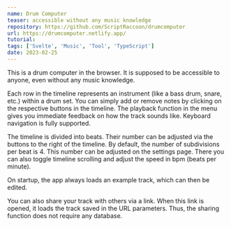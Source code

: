 ```yaml
---
name: Drum Computer
teaser: accessible without any music knowledge
repository: https://github.com/ScriptRaccoon/drumcomputer
url: https://drumcomputer.netlify.app/
tutorial:
tags: ['Svelte', 'Music', 'Tool', 'TypeScript']
date: 2023-02-25
---
```


This is a drum computer in the browser. It is supposed to be accessible to anyone, even without any music knowledge.

Each row in the timeline represents an instrument (like a bass drum, snare, etc.) within a drum set. You can simply add or remove notes by clicking on the respective buttons in the timeline. The playback function in the menu gives you immediate feedback on how the track sounds like. Keyboard navigation is fully supported.

The timeline is divided into beats. Their number can be adjusted via the buttons to the right of the timeline. By default, the number of subdivisions per beat is 4. This number can be adjusted on the settings page. There you can also toggle timeline scrolling and adjust the speed in bpm (beats per minute).

On startup, the app always loads an example track, which can then be edited.

You can also share your track with others via a link. When this link is opened, it loads the track saved in the URL parameters. Thus, the sharing function does not require any database.
